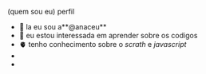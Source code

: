 (quem sou eu)
perfil 

- 👋 la eu sou a**@anaceu**
- 👀 eu estou interessada em aprender sobre os codigos
- 🫀 tenho conhecimento sobre o _scrath_ e _javascript_
- 
- 

<!---
anaceu/anaceu is a ✨ special ✨ repository because its `README.md` (this file) appears on your GitHub profile.
You can click the Preview link to take a look at your changes.
--->
